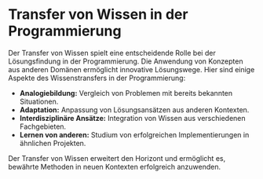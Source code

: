 # Transfer von Wissen in der Programmierung

Der Transfer von Wissen spielt eine entscheidende Rolle bei der Lösungsfindung in der Programmierung. Die Anwendung von Konzepten aus anderen Domänen ermöglicht innovative Lösungswege. Hier sind einige Aspekte des Wissenstransfers in der Programmierung:

- **Analogiebildung:** Vergleich von Problemen mit bereits bekannten Situationen.
- **Adaptation:** Anpassung von Lösungsansätzen aus anderen Kontexten.
- **Interdisziplinäre Ansätze:** Integration von Wissen aus verschiedenen Fachgebieten.
- **Lernen von anderen:** Studium von erfolgreichen Implementierungen in ähnlichen Projekten.

Der Transfer von Wissen erweitert den Horizont und ermöglicht es, bewährte Methoden in neuen Kontexten erfolgreich anzuwenden.